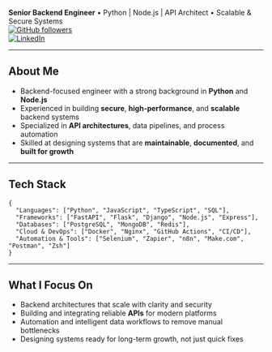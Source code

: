 **Senior Backend Engineer** • Python | Node.js | API Architect • Scalable & Secure Systems  
[![GitHub followers](https://img.shields.io/github/followers/mstfbysl?label=Follow&style=social)](https://github.com/mstfbysl)  
[![LinkedIn](https://img.shields.io/badge/LinkedIn-Connect-blue?logo=linkedin)](https://linkedin.com/in/mustafa-baysal-822171150/)

---

## About Me

- Backend-focused engineer with a strong background in **Python** and **Node.js**
- Experienced in building **secure**, **high-performance**, and **scalable** backend systems
- Specialized in **API architectures**, data pipelines, and process automation
- Skilled at designing systems that are **maintainable**, **documented**, and **built for growth**

---

## Tech Stack

```
{
  "Languages": ["Python", "JavaScript", "TypeScript", "SQL"],
  "Frameworks": ["FastAPI", "Flask", "Django", "Node.js", "Express"],
  "Databases": ["PostgreSQL", "MongoDB", "Redis"],
  "Cloud & DevOps": ["Docker", "Nginx", "GitHub Actions", "CI/CD"],
  "Automation & Tools": ["Selenium", "Zapier", "n8n", "Make.com", "Postman", "Zsh"]
}
```

---

## What I Focus On

- Backend architectures that scale with clarity and security
- Building and integrating reliable **APIs** for modern platforms
- Automation and intelligent data workflows to remove manual bottlenecks
- Designing systems ready for long-term growth, not just quick fixes
